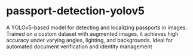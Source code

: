 # passport-detection-yolov5
A YOLOv5-based model for detecting and localizing passports in images. Trained on a custom dataset with augmented images, it achieves high accuracy under varying angles, lighting, and backgrounds. Ideal for automated document verification and identity management
